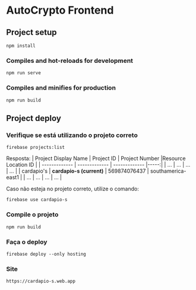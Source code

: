 # AutoCrypto Frontend

## Project setup
```
npm install
```

### Compiles and hot-reloads for development
```
npm run serve
```

### Compiles and minifies for production
```
npm run build
```

## Project deploy

### Verifique se está utilizando o projeto correto
```
firebase projects:list
```
Resposta:
| Project Display Name        | Project ID | Project Number |Resource Location ID |
| ------------- | ------------- | ------------- |-----:|
| ...      |  ... | ... | ... |
| cardapio's     |  **cardapio-s (current)** | 569874076437 | southamerica-east1 |
| ...      |  ... | ... | ... |

Caso não esteja no projeto correto, utilize o comando:
```
firebase use cardapio-s
```

### Compile o projeto
```
npm run build
```

### Faça o deploy
```
firebase deploy --only hosting
```

### Site
```
https://cardapio-s.web.app
```